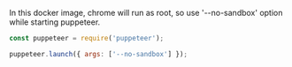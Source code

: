 
In this docker image, chrome will run as root, so use '--no-sandbox' option while starting puppeteer.

```js
const puppeteer = require('puppeteer');

puppeteer.launch({ args: ['--no-sandbox'] });
```
